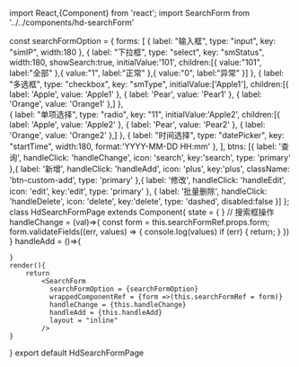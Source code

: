 import React,{Component} from 'react';
import SearchForm from '../../components/hd-searchForm'

const searchFormOption = {
    forms: [
      {
        label: "输入框",
        type: "input",
        key: "simIP",
        width:180
      },
      {
        label: "下拉框",
        type: "select",
        key: "smStatus",
        width:180,
        showSearch:true,
        initialValue:'101',
        children:[{
          value:"101",
          label:"全部"
        },{
          value:"1",
          label:"正常"
        },{
          value:"0",
          label:"异常"
        }]
      },
      {
        label: "多选框",
        type: "checkbox",
        key: "smType",
        initialValue:['Apple1'],
        children:[{ label: 'Apple', value: 'Apple1' },
        { label: 'Pear', value: 'Pear1' },
        { label: 'Orange', value: 'Orange1' },]
      },      
      {
        label: "单项选择",
        type: "radio",
        key: "11",
        initialValue:'Apple2',
        children:[{ label: 'Apple', value: 'Apple2' },
        { label: 'Pear', value: 'Pear2' },
        { label: 'Orange', value: 'Orange2' },]
      },
      {
        label: "时间选择",
        type: "datePicker",
        key: "startTime",
        width:180,
        format:'YYYY-MM-DD HH:mm' 
        },
    ],
    btns: [{
        label: '查询',
        handleClick: 'handleChange',
        icon: 'search',
        key:'search',
        type: 'primary'
      },{
        label: '新增',
        handleClick: 'handleAdd',
        icon: 'plus',
        key:'plus',
        className: 'btn-custom-add',
        type: 'primary'
      },{
        label: '修改',
        handleClick: 'handleEdit',
        icon: 'edit',
        key:'edit',
        type: 'primary'
      }, {
        label: '批量删除',
        handleClick: 'handleDelete',
        icon: 'delete',
        key:'delete',
        type: 'dashed',
        disabled:false
      }]
  };
class HdSearchFormPage extends Component{
    state = {
    }
    // 搜索框操作
    handleChange = (val)=>{
        const form = this.searchFormRef.props.form;
        form.validateFields((err, values) => {
            console.log(values)
            if (err) {
              return;
            }
        })
    }
    handleAdd = ()=>{

    }
    render(){
        return
            <SearchForm 
              searchFormOption = {searchFormOption} 
              wrappedComponentRef = {form =>(this.searchFormRef = form)}
              handleChange = {this.handleChange}
              handleAdd = {this.handleAdd}
              layout = "inline"
            />
    }
}
export default HdSearchFormPage